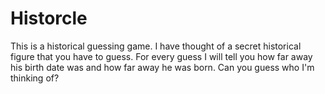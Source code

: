 # Historcle

This is a historical guessing game.
I have thought of a secret historical
figure that you have to guess. For every
guess I will tell you how far away
his birth date was and how far away he was
born. Can you guess who I'm thinking of?
